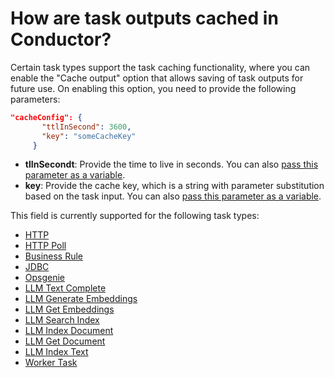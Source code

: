 # How are task outputs cached in Conductor?

Certain task types support the task caching functionality, where you can enable the "Cache output" option that allows saving of task outputs for future use. On enabling this option, you need to provide the following parameters:

```json
"cacheConfig": {
       "ttlInSecond": 3600,
       "key": "someCacheKey"
     }
```

- **tlInSecondt**: Provide the time to live in seconds. You can also [pass this parameter as a variable](https://orkes.io/content/developer-guides/passing-inputs-to-task-in-conductor).
- **key**: Provide the cache key, which is a string with parameter substitution based on the task input. You can also [pass this parameter as a variable](https://orkes.io/content/developer-guides/passing-inputs-to-task-in-conductor).

This field is currently supported for the following task types:

- [HTTP](https://orkes.io/content/reference-docs/system-tasks/http)
- [HTTP Poll](https://orkes.io/content/reference-docs/system-tasks/http-poll)
- [Business Rule](https://orkes.io/content/reference-docs/system-tasks/business-rule)
- [JDBC](https://orkes.io/content/reference-docs/system-tasks/jdbc)
- [Opsgenie](https://orkes.io/content/reference-docs/system-tasks/opsgenie)
- [LLM Text Complete](https://orkes.io/content/reference-docs/ai-tasks/llm-text-complete)
- [LLM Generate Embeddings](https://orkes.io/content/reference-docs/ai-tasks/llm-generate-embeddings)
- [LLM Get Embeddings](https://orkes.io/content/reference-docs/ai-tasks/llm-get-embeddings)
- [LLM Search Index](https://orkes.io/content/reference-docs/ai-tasks/llm-search-index)
- [LLM Index Document](https://orkes.io/content/reference-docs/ai-tasks/llm-index-document)
- [LLM Get Document](https://orkes.io/content/reference-docs/ai-tasks/llm-get-document)
- [LLM Index Text](https://orkes.io/content/reference-docs/ai-tasks/llm-index-text)
- [Worker Task](https://orkes.io/content/reference-docs/worker-task)
